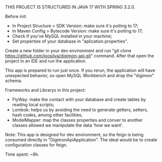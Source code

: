 THIS PROJECT IS STRUCTURED IN JAVA 17 WITH SPRING 3.2.0.

Before init:

 - In Project Structure > SDK Version: make sure it's poiting to 17;
 - In Maven Config > Bytecode Version: make sure it's poiting to 17;
 - Check if you've MySQL installed in your machine;
 - Set properties of your database in "aplication.properties".

Create a new folder in your dev environment and run "git clone https://github.com/joosilva/digimon-api.git" command.
After that open the project in an IDE and run the application.

This app is prepared to run just once. If you rerun, the application will have unexpected behavior, so open MySQL Workbench and drop the "digimon" schema.

Frameworks and Librarys in this project:

 - FlyWay: make the contact with your database and create tables by reading local scripts;
 - Lombok: helps us by avoiding the need to generate getters, setters, hash codes, among other facilities;
 - ModelMapper: map the classes properties and conver to another classes allowed we manipulate the data 'how we want'. 

Note: This app is designed for dev environment, so the feign is being consumed directly in "DigimonApiApplication". The ideal would be to create configuration classes for feign. 

Time spent: ~9h.
